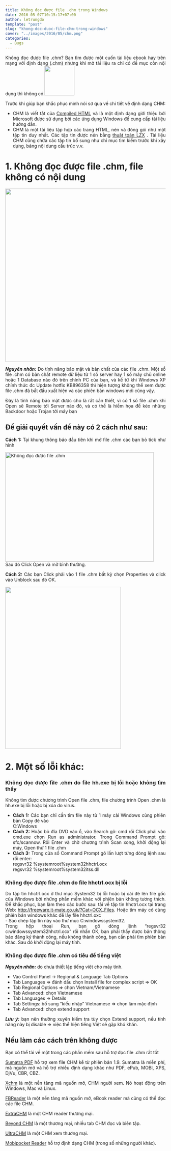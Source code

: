 ```yaml
---
title: Không đọc được file .chm trong Windows
date: 2016-05-07T10:15:17+07:00
author: letrungdo
template: "post"
slug: "khong-doc-duoc-file-chm-trong-windows"
cover: "../images/2016/05/chm.png"
categories:
  - Bugs
---
```

<p style="text-align: justify;">
  Không đọc được file .chm? Bạn tìm được một cuốn tài liệu ebook hay trên mạng với định dạng (.chm) nhưng khi mở tài liệu ra chỉ có đề mục còn nội dụng thì không có.<img class="aligncenter size-full wp-image-2039" src="/media/2016/05/chm-1.png" alt="" width="94" height="93" />
</p>

<p style="text-align: justify;">
  Trước khi giúp bạn khắc phục mình nói sơ qua về chi tiết về định dạng CHM:
</p>

<ul style="text-align: justify;">
  <li>
    CHM là viết tắt của <a href="http://en.wikipedia.org/wiki/Microsoft_Compiled_HTML_Help">Compiled HTML</a> và là một định dạng giới thiệu bởi Microsoft được sử dụng bởi các ứng dụng Windows để cung cấp tài liệu hướng dẫn.
  </li>
  <li>
    CHM là một tài liệu tập hợp các trang HTML, nén và đóng gói như một tập tin duy nhất. Các tập tin được nén bằng <a href="http://en.wikipedia.org/wiki/LZX_(algorithm)">thuật toán LZX</a> . Tài liệu CHM cũng chứa các tập tin bổ sung như chỉ mục tìm kiếm trước khi xây dựng, bảng nội dung cấu trúc v.v.
  </li>
</ul>

# 1. Không đọc được file .chm, file không có nội dung

<img class="aligncenter size-full wp-image-2040" src="/media/2016/05/chm-file-about.png" alt="" width="752" height="544" srcset="/media/2016/05/chm-file-about.png 752w, /media/2016/05/chm-file-about-74x55.png 74w" sizes="(max-width: 752px) 100vw, 752px" /> 

<p style="text-align: justify;">
  <em><strong>Nguyên nhân:</strong></em> Do tính năng bảo mật và bản chất của các file .chm. Một sồ file .chm có bản chất remote dữ liệu từ 1 số server hay 1 số máy chủ online hoặc 1 Database nào đó trên chính PC của bạn, và kể từ khi Windows XP chính thức đc Update hotfix KB896358 thì hiện tượng không thể xem được file .chm đã bắt đầu xuất hiện và các phiên bản windows mới cũng vậy.
</p>

<p style="text-align: justify;">
  Đây là tính năng bảo mật được cho là rất cần thiết, vì có 1 số file .chm khi Open sẽ Remote tới Server nào đó, và có thể là hiểm họa để kéo những Backdoor hoặc Trojan tới máy bạn
</p>

<h2 style="text-align: justify;">
  Để giải quyết vấn đề này có 2 cách như sau:
</h2>

<p style="text-align: justify;">
  <strong>Cách 1:</strong> Tại khung thông báo đầu tiên khi mở file .chm các bạn bỏ tick như hình
</p>

<p style="text-align: justify;">
  <img class="aligncenter wp-image-914 size-full" src="https://tđ.vnmedia/2016/05/chm.png" alt="Không đọc được file .chm" width="466" height="344" /><br /> Sau đó Click Open và mở bình thường.
</p>

<p style="text-align: justify;">
  <strong>Cách 2:</strong> Các bạn Click phải vào 1 file .chm bất kỳ chọn Properties và click vào Unblock sau đó OK.
</p>

<img class="aligncenter size-full wp-image-2041" src="/media/2016/05/unlock-chm-file.png" alt="" width="363" height="509" /> 

<h1 style="text-align: justify;">
  2. Một số lỗi khác:
</h1>

<h3 style="text-align: justify;">
  Không đọc được file .chm do file hh.exe bị lỗi hoặc không tìm thấy
</h3>

<p style="text-align: justify;">
  Không tìm được chương trình Open file .chm, file chương trình Open .chm là hh.exe bị lỗi hoặc bị xóa do virus.
</p>

<ul style="text-align: justify;">
  <li>
    <strong>Cách 1:</strong> Các bạn chỉ cần tìm file này từ 1 máy cài Windows cùng phiên bản Copy đè vào<br /> C:Windows
  </li>
  <li>
    <strong>Cách 2:</strong> Hoặc bỏ đĩa DVD vào ổ, vào Search gõ: cmd rồi Click phải vào cmd.exe chọn Run as administrator. Trong Command Prompt gõ: sfc/scannow. Rồi Enter và chờ chương trình Scan xong, khởi động lại máy, Open thử 1 file .chm
  </li>
  <li>
    <strong>Cách 3:</strong> Trong cửa sổ Command Prompt gõ lần lượt từng dòng lệnh sau rồi enter:<br /> regsvr32 %systemroot%system32hhctrl.ocx<br /> regsvr32 %systemroot%system32itss.dll
  </li>
</ul>

<h3 style="text-align: justify;">
  Không đọc được file .chm do file hhctrl.ocx bị lỗi
</h3>

<p style="text-align: justify;">
  Do tập tin hhctrl.ocx ở thư mục System32 bị lỗi hoặc bị cài đè lên file gốc của Windows bởi những phần mềm khác với phiên bản không tương thích. Để khắc phục, bạn làm theo các bước sau: tải về tập tin hhctrl.ocx tại trang Web: <a href="http://webketoan.com/redirect.php?http://freeware.it-mate.co.uk/?Cat=OCX_Files" target="_blank" rel="nofollow noopener" data-proxy-href="proxy.php?link=http%3A%2F%2Ffreeware.it-mate.co.uk%2F%3FCat%3DOCX_Files&hash=57dce8fd8960fb98be58d7f605cedae6">http://freeware.it-mate.co.uk/?Cat=OCX_Files</a>. Hoặc tìm máy có cùng phiên bản windows khác để lấy file hhctrl.oxc<br /> - Sao chép tập tin này vào thư mục C:windowssystem32.<br /> Trong hộp thoại Run, bạn gõ dòng lệnh “regsvr32 c:windowssystem32hhctrl.ocx” rồi nhấn OK, bạn phải thấy được bản thông báo đăng ký thành công, nếu không thành công, bạn cần phải tìm phiên bản khác. Sau đó khởi động lại máy tính.
</p>

<h3 style="text-align: justify;">
  Không đọc được file .chm có tiêu đề tiếng việt
</h3>

<p style="text-align: justify;">
  <em><strong>Nguyên nhân:</strong></em> do chưa thiết lập tiếng viêt cho máy tính.
</p>

<ul style="text-align: justify;">
  <li>
    Vào Control Panel -> Regional & Language Tab Options
  </li>
  <li>
    Tab Languages => đánh dấu chọn Install file for complex script => OK
  </li>
  <li>
    Tab Regional Options => chọn Vietnam/Vietnamese
  </li>
  <li>
    Tab Advanced: chọn Vietnamese
  </li>
  <li>
    Tab Languages => Details
  </li>
  <li>
    Tab Settings: bổ sung “kiểu nhập” Vietnamese => chọn làm mặc định
  </li>
  <li>
    Tab Advanced: chọn extend support
  </li>
</ul>

<p style="text-align: justify;">
  <em><strong>Lưu ý:</strong></em> bạn nên thường xuyên kiểm tra tùy chọn Extend support, nếu tính năng này bị disable => việc thể hiện tiếng Việt sẽ gặp khó khăn.
</p>

<h2 style="text-align: justify;">
  Nếu làm các cách trên không được
</h2>

<p style="text-align: justify;">
  Bạn có thể tải về một trong các phần mềm sau hỗ trợ đọc file .chm rất tốt
</p>

<p style="text-align: justify;">
  <a href="https://blog.kowalczyk.info/software/sumatrapdf/free-pdf-reader.html">Sumatra PDF</a> hỗ trợ xem file CHM kể từ phiên bản 1.9. Sumatra là miễn phí, mã nguồn mở và hỗ trợ nhiều định dạng khác như PDF, ePub, MOBI, XPS, DjVu, CBR, CBZ.
</p>

<p style="text-align: justify;">
  <a href="http://xchm.sourceforge.net/">Xchm</a> là một nền tảng mã nguồn mở, CHM người xem. Nó hoạt động trên Windows, Mac và Linux.
</p>

<p style="text-align: justify;">
  <a href="http://www.fbreader.org/win32">FBReader</a> là một nền tảng mã nguồn mở, eBook reader mà cũng có thể đọc các file CHM.
</p>

<p style="text-align: justify;">
  <a href="http://www.extrachm.com/">ExtraCHM</a> là một CHM reader thương mại.
</p>

<p style="text-align: justify;">
  <a href="http://www.beyondchm.com/">Beyond CHM</a> là một thương mại, nhiều tab CHM đọc và biên tập.
</p>

<p style="text-align: justify;">
  <a href="http://www.ultrachm.com/">UltraCHM</a> là một CHM xem thương mại.
</p>

<p style="text-align: justify;">
  <a href="http://www.mobipocket.com/en/downloadsoft/productdetailsreader.asp">Mobipocket Reader</a> hỗ trợ định dạng CHM (trong số những người khác).
</p>